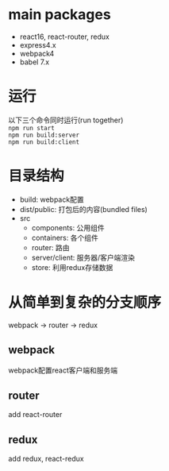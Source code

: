 # main packages
* react16, react-router, redux
* express4.x
* webpack4
* babel 7.x
# 运行
以下三个命令同时运行(run together)  
`npm run start`  
`npm run build:server`  
`npm run build:client`
# 目录结构
* build: webpack配置
* dist/public: 打包后的内容(bundled files)
* src  
  * components: 公用组件  
  * containers: 各个组件
  * router: 路由  
  * server/client: 服务器/客户端渲染
  * store: 利用redux存储数据
# 从简单到复杂的分支顺序
webpack → router → redux
## webpack 
webpack配置react客户端和服务端
## router
add react-router
## redux
add redux, react-redux

